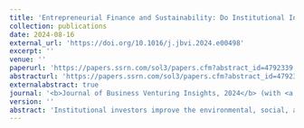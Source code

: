 ```yaml
---
title: 'Entrepreneurial Finance and Sustainability: Do Institutional Investors Impact the ESG Performance of SMEs?'
collection: publications
date: 2024-08-16
external_url: 'https://doi.org/10.1016/j.jbvi.2024.e00498'
excerpt: ''
venue: ''
paperurl: 'https://papers.ssrn.com/sol3/papers.cfm?abstract_id=4792339'
abstracturl: 'https://papers.ssrn.com/sol3/papers.cfm?abstract_id=4792339'
externalabstract: true
journal: '<b>Journal of Business Venturing Insights, 2024</b> (with <a href="https://www.bwl.uni-hamburg.de/finance/team/drobetz.html">W. Drobetz</a>, <a href="https://scholar.google.com/citations?user=U5SBahcAAAAJ&hl=en&oi=ao">S. El Ghoul</a>, <a href="https://scholar.google.com/citations?user=MHiz7coAAAAJ&hl=en">O. Guedhami</a>, J. Hackmann)'
version: ''
abstract: 'Institutional investors improve the environmental, social, and governance (ESG) performance of small- and medium-sized enterprises (SMEs). Our difference-in-differences framework shows that the backing from private equity and venture capital funds leads to an increase in SMEs’ externally validated ESG scores compared to their matched non-investor-backed peers. Consistent with “ESG-as-insurance” theory, the ESG performance of SMEs with a higher probability of failure is more likely to benefit from the backing of institutional investors. This positive effect is heterogeneous; while SMEs with high ex-ante ESG performance tend to further improve their ESG performance following institutional investor backing, SMEs with low ex-ante ESG performance are unlikely to implement any improvements. Entrepreneurial finance seems to help sustainable entrepreneurs to develop into “sustainability champions,” while neglecting the betterment of non-sustainable SMEs.'
---
```

